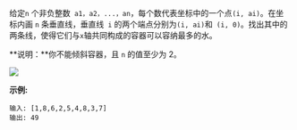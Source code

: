 给定`n` 个非负整数` a1，a2，...，an`，每个数代表坐标中的一个点` (i, ai) `。在坐标内画 `n` 条垂直线，垂直线` i` 的两个端点分别为` (i, ai) `和` (i, 0)`。找出其中的两条线，使得它们与` x `轴共同构成的容器可以容纳最多的水。

**说明：**你不能倾斜容器，且 `n` 的值至少为 2。

![](https://github.com/jiuweilinghu/LeetCode/blob/master/picture/11.盛最多水的容器.png)

**示例:**

```
输入: [1,8,6,2,5,4,8,3,7]
输出: 49
```


